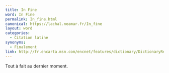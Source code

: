 ```yaml
---
title: In Fine
word: In Fine
permalink: In_fine.html
canonical: https://lachal.neamar.fr/In_fine
layout: word
categories:
  - Citation latine
synonyms:
  - Finalement
link: http://fr.encarta.msn.com/encnet/features/dictionary/DictionaryResults.aspx?refid=2016013086
---
```


Tout à fait au dernier moment.

